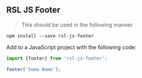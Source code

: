 ## RSL JS Footer

>This should be used in the following manner

```
npm install --save rsl-js-footer
```
Add to a JavaScript project with the following code:

```javascript
import {footer} from 'rsl-js-footer';

footer('Some Name');
```

